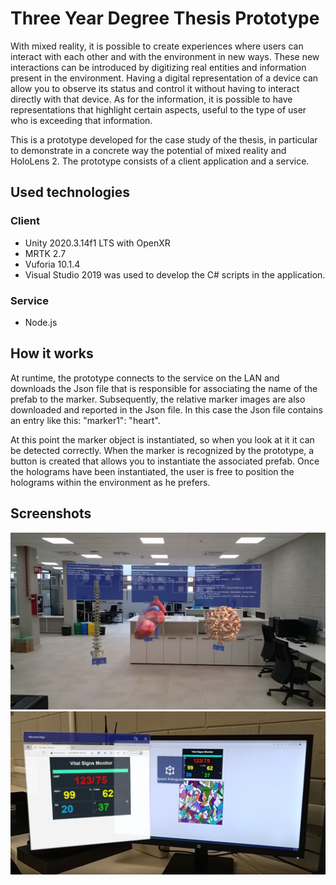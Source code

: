 # Three Year Degree Thesis Prototype
With mixed reality, it is possible to create experiences where users can interact with each other and with the environment in new ways.
These new interactions can be introduced by digitizing real entities and information present in the environment.
Having a digital representation of a device can allow you to observe its status and control it without having to interact directly with that device. As for the information, it is possible to have representations that highlight certain aspects, useful to the type of user who is exceeding that information.

This is a prototype developed for the case study of the thesis, in particular to demonstrate in a concrete way the potential of mixed reality and HoloLens 2.
The prototype consists of a client application and a service.

## Used technologies
### Client
- Unity 2020.3.14f1 LTS with OpenXR
- MRTK 2.7
- Vuforia 10.1.4
- Visual Studio 2019 was used to develop the C# scripts in the application.
### Service
- Node.js

## How it works

At runtime, the prototype connects to the service on the LAN and downloads the Json file that is responsible for associating the name of the prefab to the marker. Subsequently, the relative marker images are also downloaded and reported in the Json file.
In this case the Json file contains an entry like this: "marker1": "heart".

At this point the marker object is instantiated, so when you look at it it can be detected correctly.
When the marker is recognized by the prototype, a button is created that allows you to instantiate the associated prefab.
Once the holograms have been instantiated, the user is free to position the holograms within the environment as he prefers.

## Screenshots
![ECG Hologram](/images/holograms.jpg)
![Display Representation](/images/display-representation.png)
